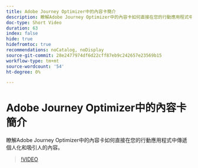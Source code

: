 ```yaml
---
title: Adobe Journey Optimizer中的內容卡簡介
description: 瞭解Adobe Journey Optimizer中的內容卡如何直接在您的行動應用程式中傳遞個人化和吸引人的內容。
doc-type: Short Video
duration: 63
index: false
hide: true
hidefromtoc: true
recommendations: noCatalog, noDisplay
source-git-commit: 28e2477974df6d22cff87eb9c242657e23569b15
workflow-type: tm+mt
source-wordcount: '54'
ht-degree: 0%

---
```



# Adobe Journey Optimizer中的內容卡簡介

瞭解Adobe Journey Optimizer中的內容卡如何直接在您的行動應用程式中傳遞個人化和吸引人的內容。

<!-- 62_S603_3442534_62_introduction-to-content-cards-in-adobe-journey-optimizer -->
>[!VIDEO](https://video.tv.adobe.com/v/3460398/?learn=on&enablevpops=true&captions=chi_hant)
